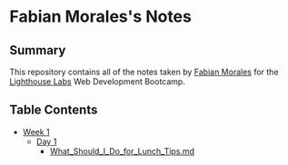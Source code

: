 # Fabian Morales's Notes
## Summary 
This repository contains all of the notes taken by [Fabian Morales](https://github.com/femorales7) for the [Lighthouse Labs](https://www.lighthouselabs.ca/) Web Development Bootcamp.
## Table Contents
* [Week 1](/Week_1)
  * [Day 1](/Week_1/Day_1)
    * [What_Should_I_Do_for_Lunch_Tips.md](/Week_1/Day_1/What_Should_I_Do_for_Lunch_Tips.md)
